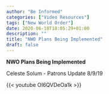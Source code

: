 ```yaml
---
author: "Be Informed"
categories: ["Video Resources"]
tags: ["New World Order"]
date: 2020-06-18T18:05:29+01:00
description: ""
title: "NWO Plans Being Implemented"
draft: false
---
```

**NWO Plans Being Implemented**

Celeste Solum - Patrons Update 8/9/19

{{< youtube OI6QVDeOa1k >}}